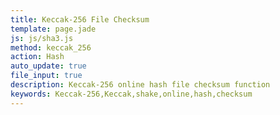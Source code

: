 ```yaml
---
title: Keccak-256 File Checksum
template: page.jade
js: js/sha3.js
method: keccak_256
action: Hash
auto_update: true
file_input: true
description: Keccak-256 online hash file checksum function
keywords: Keccak-256,Keccak,shake,online,hash,checksum
---
```

